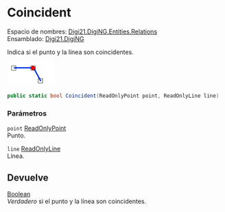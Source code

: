# Coincident

Espacio de nombres: [Digi21.DigiNG.Entities.Relations](../../../)  
Ensamblado: [Digi21.DigiNG](../../../../)

Indica si el punto y la línea son coincidentes.

![Punto coincidente con l&#xED;nea](../../../../../../../../../.gitbook/assets/puntolineacoincidentes.png)

```csharp
public static bool Coincident(ReadOnlyPoint point, ReadOnlyLine line)
```

### Parámetros

`point` [ReadOnlyPoint](../../../../digi21.diging.entities/clases/readonlypoint/)  
Punto.

`line` [ReadOnlyLine](../../../../digi21.diging.entities/clases/readonlyline/)  
Línea.

## Devuelve

[Boolean](https://docs.microsoft.com/en-us/dotnet/api/system.boolean?view=net-5.0)  
_Verdadero_ si el punto y la línea son coincidentes.

